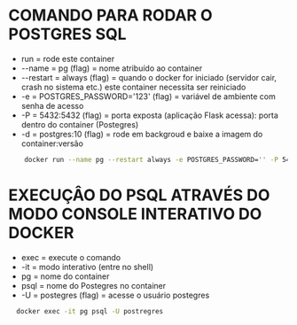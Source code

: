 # COMANDO PARA RODAR O POSTGRES SQL
  * run = rode este container
  * --name = pg (flag) = nome atribuído ao container
  * --restart = always (flag) = quando o docker for iniciado (servidor cair, crash no sistema etc.) este container necessita ser reiniciado
  * -e = POSTGRES_PASSWORD='123' (flag) = variável de ambiente com senha de acesso
  * -P = 5432:5432 (flag) = porta exposta (aplicação Flask acessa): porta dentro do container (Postegres) 
  * -d = postgres:10 (flag) = rode em backgroud e baixe a imagem do container:versão
```sh
	docker run --name pg --restart always -e POSTGRES_PASSWORD='' -P 5432:5432 -d postgres:10
```

# EXECUÇÂO DO PSQL ATRAVÉS DO MODO CONSOLE INTERATIVO DO DOCKER
  * exec = execute o comando
  * -it  = modo interativo (entre no shell)
  * pg   = nome do container
  * psql = nome do Postegres no container
  * -U   = postegres (flag) = acesse o usuário postegres
```sh
  docker exec -it pg psql -U postregres
```
